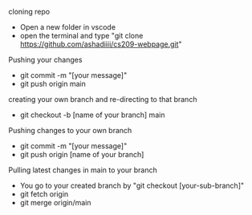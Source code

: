 cloning repo
- Open a new folder in vscode 
- open the terminal and type "git clone https://github.com/ashadiiii/cs209-webpage.git"

Pushing your changes
- git commit -m "[your message]"
- git push origin main

creating your own branch and re-directing to that branch
- git checkout -b [name of your branch] main
  
Pushing changes to your own branch
- git commit -m "[your message]"
- git push origin [name of your branch]


Pulling latest changes in main to your branch
- You go to your created branch by "git checkout [your-sub-branch]"
- git fetch origin
- git merge origin/main
